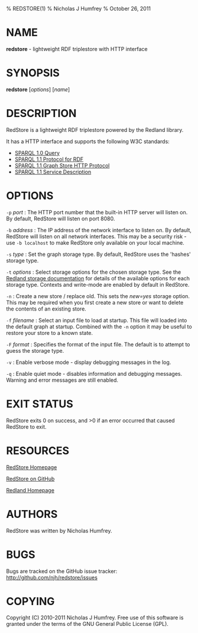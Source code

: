 % REDSTORE(1)
% Nicholas J Humfrey
% October 26, 2011

NAME
====
**redstore** - lightweight RDF triplestore with HTTP interface


SYNOPSIS
========
**redstore** [*options*] [*name*]


DESCRIPTION
===========
RedStore is a lightweight RDF triplestore powered by the Redland library. 

It has a HTTP interface and supports the following W3C standards:

* [SPARQL 1.0 Query]
* [SPARQL 1.1 Protocol for RDF]
* [SPARQL 1.1 Graph Store HTTP Protocol]
* [SPARQL 1.1 Service Description]


OPTIONS
=======
`-p` *port*
:   The HTTP port number that the built-in HTTP server will listen on.
    By default, RedStore will listen on port 8080.

`-b` *address*
:   The IP address of the network interface to listen on.
    By default, RedStore will listen on all network interfaces.
    This may be a security risk - use `-b localhost` to make RedStore
    only available on your local machine.        

`-s` *type*
:   Set the graph storage type.
    By default, RedStore uses the 'hashes' storage type.

`-t` *options*
:   Select storage options for the chosen storage type.
    See the [Redland storage documentation] for details of the 
    available options for each storage type.
    Contexts and write-mode are enabled by default in RedStore.

`-n`
:   Create a new store / replace old.
    This sets the *new=yes* storage option.
    This may be required when you first create a new store or
    want to delete the contents of an existing store.

`-f` *filename*
:   Select an input file to load at startup. This file will loaded
    into the default graph at startup. Combined with the `-n` option it
    may be useful to restore your store to a known state.

`-F` *format*
:   Specifies the format of the input file.
    The default is to attempt to guess the storage type.

`-v`
:   Enable verbose mode - display debugging messages in the log.

`-q`
:   Enable quiet mode - disables information and debugging messages.
    Warning and error messages are still enabled.


EXIT STATUS
===========
RedStore exits 0 on success, and >0 if an error occurred that caused RedStore to exit.


RESOURCES
=========
[RedStore Homepage]

[RedStore on GitHub]

[Redland Homepage]


AUTHORS
=======
RedStore was written by Nicholas Humfrey.


BUGS
====
Bugs are tracked on the GitHub issue tracker:
  <http://github.com/njh/redstore/issues>


COPYING
=======
Copyright \(C) 2010-2011 Nicholas J Humfrey. Free use of this software is
granted under the terms of the GNU General Public License (GPL).


[SPARQL 1.0 Query]:                     http://www.w3.org/TR/rdf-sparql-query/
[SPARQL 1.1 Protocol for RDF]:          http://www.w3.org/TR/sparql11-protocol/
[SPARQL 1.1 Graph Store HTTP Protocol]: http://www.w3.org/TR/sparql11-http-rdf-update/
[SPARQL 1.1 Service Description]:       http://www.w3.org/TR/sparql11-service-description/
[Redland storage documentation]:        http://librdf.org/docs/api/redland-storage-modules.html

[RedStore Homepage]:                    http://www.aelius.com/njh/redstore/
[RedStore on GitHub]:                   http://github.com/njh/redstore
[Redland Homepage]:                     http://librdf.org/
